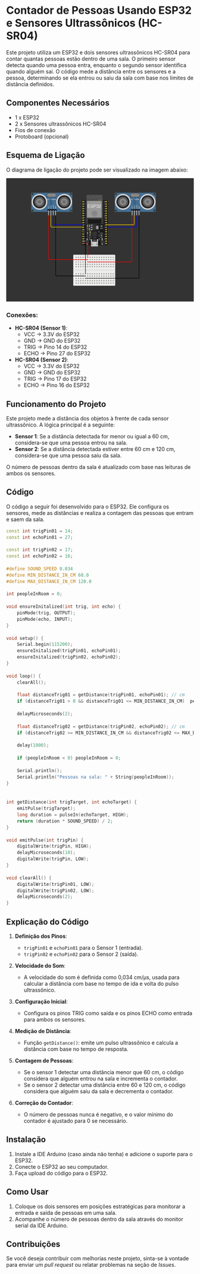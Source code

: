 # Contador de Pessoas Usando ESP32 e Sensores Ultrassônicos (HC-SR04)

Este projeto utiliza um ESP32 e dois sensores ultrassônicos HC-SR04 para contar quantas pessoas estão dentro de uma sala. O primeiro sensor detecta quando uma pessoa entra, enquanto o segundo sensor identifica quando alguém sai. O código mede a distância entre os sensores e a pessoa, determinando se ela entrou ou saiu da sala com base nos limites de distância definidos.

## Componentes Necessários

- 1 x ESP32
- 2 x Sensores ultrassônicos HC-SR04
- Fios de conexão
- Protoboard (opcional)

## Esquema de Ligação

O diagrama de ligação do projeto pode ser visualizado na imagem abaixo:

![Esquema de ligação](.\demo.png)

### Conexões:

- **HC-SR04 (Sensor 1)**:
  - VCC → 3.3V do ESP32
  - GND → GND do ESP32
  - TRIG → Pino 14 do ESP32
  - ECHO → Pino 27 do ESP32
- **HC-SR04 (Sensor 2)**:
  - VCC → 3.3V do ESP32
  - GND → GND do ESP32
  - TRIG → Pino 17 do ESP32
  - ECHO → Pino 16 do ESP32

## Funcionamento do Projeto

Este projeto mede a distância dos objetos à frente de cada sensor ultrassônico. A lógica principal é a seguinte:

- **Sensor 1**: Se a distância detectada for menor ou igual a 60 cm, considera-se que uma pessoa entrou na sala.
- **Sensor 2**: Se a distância detectada estiver entre 60 cm e 120 cm, considera-se que uma pessoa saiu da sala.

O número de pessoas dentro da sala é atualizado com base nas leituras de ambos os sensores.

## Código

O código a seguir foi desenvolvido para o ESP32. Ele configura os sensores, mede as distâncias e realiza a contagem das pessoas que entram e saem da sala.

```cpp
const int trigPin01 = 14;
const int echoPin01 = 27;

const int trigPin02 = 17;
const int echoPin02 = 16;

#define SOUND_SPEED 0.034
#define MIN_DISTANCE_IN_CM 60.0
#define MAX_DISTANCE_IN_CM 120.0

int peopleInRoom = 0;

void ensureInitalized(int trig, int echo) {
    pinMode(trig, OUTPUT);
    pinMode(echo, INPUT);
}

void setup() {
    Serial.begin(115200);
    ensureInitalized(trigPin01, echoPin01);
    ensureInitalized(trigPin02, echoPin02);
}

void loop() {
    clearAll();

    float distanceTrig01 = getDistance(trigPin01, echoPin01); // cm
    if (distanceTrig01 > 0 && distanceTrig01 <= MIN_DISTANCE_IN_CM)  peopleInRoom++;

    delayMicroseconds(2);

    float distanceTrig02 = getDistance(trigPin02, echoPin02); // cm
    if (distanceTrig02 >= MIN_DISTANCE_IN_CM && distanceTrig02 <= MAX_DISTANCE_IN_CM) peopleInRoom--;

    delay(1000);

    if (peopleInRoom < 0) peopleInRoom = 0;

    Serial.println();
    Serial.println("Pessoas na sala: " + String(peopleInRoom));
}


int getDistance(int trigTarget, int echoTarget) {
    emitPulse(trigTarget);
    long duration = pulseIn(echoTarget, HIGH);
    return (duration * SOUND_SPEED) / 2;
}

void emitPulse(int trigPin) {
    digitalWrite(trigPin, HIGH);
    delayMicroseconds(10);
    digitalWrite(trigPin, LOW);
}

void clearAll() {
    digitalWrite(trigPin01, LOW);
    digitalWrite(trigPin02, LOW);
    delayMicroseconds(2);
}
```

## Explicação do Código

1.  **Definição dos Pinos**:

    - `trigPin01` e `echoPin01` para o Sensor 1 (entrada).
    - `trigPin02` e `echoPin02` para o Sensor 2 (saída).

2.  **Velocidade do Som**:

    - A velocidade do som é definida como 0,034 cm/μs, usada para calcular a distância com base no tempo de ida e volta do pulso ultrassônico.

3.  **Configuração Inicial**:

    - Configura os pinos TRIG como saída e os pinos ECHO como entrada para ambos os sensores.

4.  **Medição de Distância**:

    - Função `getDistance()`: emite um pulso ultrassônico e calcula a distância com base no tempo de resposta.

5.  **Contagem de Pessoas**:

    - Se o sensor 1 detectar uma distância menor que 60 cm, o código considera que alguém entrou na sala e incrementa o contador.
    - Se o sensor 2 detectar uma distância entre 60 e 120 cm, o código considera que alguém saiu da sala e decrementa o contador.

6.  **Correção do Contador**:

    - O número de pessoas nunca é negativo, e o valor mínimo do contador é ajustado para 0 se necessário.

## Instalação

1.  Instale a IDE Arduino (caso ainda não tenha) e adicione o suporte para o ESP32.
2.  Conecte o ESP32 ao seu computador.
3.  Faça upload do código para o ESP32.

## Como Usar

1.  Coloque os dois sensores em posições estratégicas para monitorar a entrada e saída de pessoas em uma sala.
2.  Acompanhe o número de pessoas dentro da sala através do monitor serial da IDE Arduino.

## Contribuições

Se você deseja contribuir com melhorias neste projeto, sinta-se à vontade para enviar um _pull request_ ou relatar problemas na seção de _Issues_.
